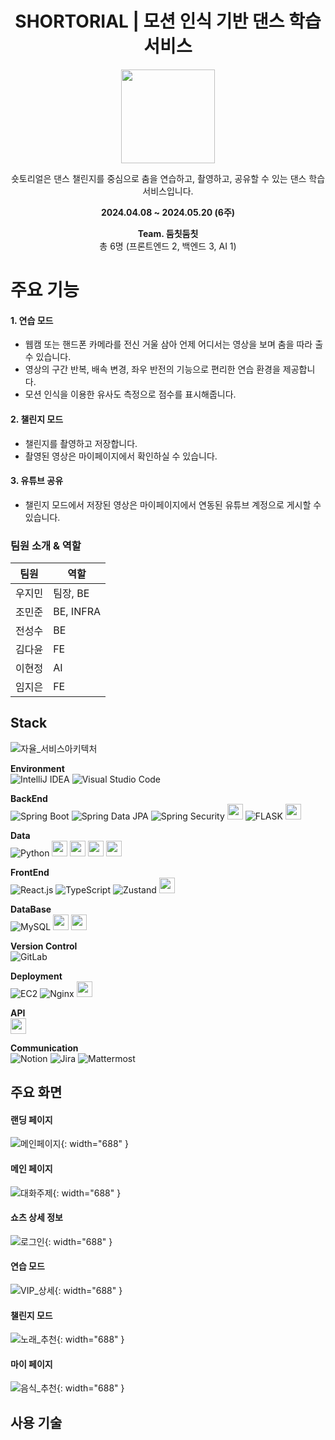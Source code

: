 <div align="center">

# SHORTORIAL | 모션 인식 기반 댄스 학습 서비스
<img src="/uploads/a3e23c258661246bc3789930f2efcc13/logo.png" width="" height="150"></img>   

숏토리얼은 댄스 챌린지를 중심으로 춤을 연습하고, 촬영하고, 공유할 수 있는 댄스 학습 서비스입니다.

**2024.04.08 ~ 2024.05.20 (6주)**   

**Team. 둠칫둠칫**    
총 6명 (프론트엔드 2, 백엔드 3, AI 1)  
</div>

# 주요 기능

#### 1. 연습 모드
- 웹캠 또는 핸드폰 카메라를 전신 거울 삼아 언제 어디서는 영상을 보며 춤을 따라 출 수 있습니다.
- 영상의 구간 반복, 배속 변경, 좌우 반전의 기능으로 편리한 연습 환경을 제공합니다.
- 모션 인식을 이용한 유사도 측정으로 점수를 표시해줍니다.

#### 2. 챌린지 모드
- 챌린지를 촬영하고 저장합니다.
- 촬영된 영상은 마이페이지에서 확인하실 수 있습니다.

#### 3. 유튜브 공유
- 챌린지 모드에서 저장된 영상은 마이페이지에서 연동된 유튜브 계정으로 게시할 수 있습니다.


### 팀원 소개 & 역할
| 팀원  | 역할        |
| --- | --------- | 
| 우지민 | 팀장, BE   |
| 조민준 | BE, INFRA  |
| 전성수 | BE        |
| 김다윤 | FE        | 
| 이현정 | AI        |
| 임지은 | FE        |


## Stack
![자율_서비스아키텍처](/uploads/c84d4b3d34096a382757e013f35ebe56/자율_서비스아키텍처.jpg)

**Environment**  
![IntelliJ IDEA](https://img.shields.io/badge/IntelliJ%20IDEA-000000.svg?style=for-the-badge&logo=intellij-idea&logoColor=white)
![Visual Studio Code](https://img.shields.io/badge/Visual%20Studio%20Code-007ACC?style=for-the-badge&logo=Visual%20Studio%20Code&logoColor=white)  

**BackEnd**  
![Spring Boot](https://img.shields.io/badge/spring%20boot-%236DB33F.svg?style=for-the-badge&logo=springboot&logoColor=white)
![Spring Data JPA](https://img.shields.io/badge/Spring%20Data%20JPA-%236DB33F.svg?style=for-the-badge&logo=spring&logoColor=white)
![Spring Security](https://img.shields.io/badge/Spring%20Security-%236DB33F.svg?style=for-the-badge&logo=spring&logoColor=white) 
<img src="https://a11ybadges.com/badge?logo=gradle" height="25"/>
![FLASK](https://img.shields.io/badge/Flask-000000?style=for-the-badge&logo=flask&logoColor=white)
<img src="https://a11ybadges.com/badge?logo=nodedotjs" height="25"/>

**Data**  
![Python](https://img.shields.io/badge/Python-3776AB?style=for-the-badge&logo=Python&logoColor=white)
<img src="https://a11ybadges.com/badge?logo=pandas" height="25"/> 
<img src="https://a11ybadges.com/badge?logo=numpy" height="25"/> 
<img src="https://a11ybadges.com/badge?logo=scikitlearn" height="25"/> <img src="https://a11ybadges.com/badge?logo=scipy" height="25"/>
   
**FrontEnd**  
![React.js](https://img.shields.io/badge/React-61DAFB?style=for-the-badge&logo=React&logoColor=black)
![TypeScript](https://img.shields.io/badge/Typescript-3178C6?style=for-the-badge&logo=Typescript&logoColor=white)
![Zustand](https://img.shields.io/badge/Zustand-%235B2C6F.svg?style=for-the-badge&logo=React&logoColor=white)
<img src="https://a11ybadges.com/badge?logo=styledcomponents" height="25"/>  
 
**DataBase**    
![MySQL](https://img.shields.io/badge/mysql-%2300f.svg?style=for-the-badge&logo=mysql&logoColor=white)
<img src="https://a11ybadges.com/badge?logo=amazons3" height="25"/>
<img src="https://a11ybadges.com/badge?logo=redis" height="25"/>

**Version Control**  
![GitLab](https://img.shields.io/badge/gitlab-%23181717.svg?style=for-the-badge&logo=gitlab&logoColor=white)

**Deployment**  
![EC2](https://img.shields.io/badge/EC2-%23FF9900.svg?style=for-the-badge&logo=amazonec2&logoColor=white)
![Nginx](https://img.shields.io/badge/Nginx-%23009639.svg?style=for-the-badge&logo=nginx&logoColor=white)
<img src="https://a11ybadges.com/badge?logo=jenkins" height="25"/>  

**API**  
<img src="https://a11ybadges.com/badge?logo=youtube" height="25"/>  

**Communication**  
![Notion](https://img.shields.io/badge/Notion-000000?style=for-the-badge&logo=Notion&logoColor=white)
![Jira](https://img.shields.io/badge/jira-%230A0FFF.svg?style=for-the-badge&logo=jira&logoColor=white)
![Mattermost](https://img.shields.io/badge/-Mattermost-blue?style=for-the-badge&logo=mattermost&logoColor=white)


## 주요 화면
#### 랜딩 페이지
![메인페이지](/uploads/53a872d66ec55599ba02a0e95d30268f/메인페이지.gif){: width="688" }

#### 메인 페이지
![대화주제](/uploads/c6eedbe7f45091847784a1f4391913e6/대화주제.gif){: width="688" }

#### 쇼츠 상세 정보
![로그인](/uploads/1888c99d58d60cbb44233ce0580a04b4/로그인.gif){: width="688" }

#### 연습 모드
![VIP_상세](/uploads/ea7bc275e55530c3fe6a58d20d735f19/VIP_상세.gif){: width="688" }

#### 챌린지 모드
![노래_추천](/uploads/25ecef8fc5d7c14a03ed45c18b65b76f/노래_추천.gif){: width="688" }

#### 마이 페이지 
![음식_추천](/uploads/7512e4d8fb84b86357055d016ffd1efd/음식_추천.gif){: width="688" }

## 사용 기술


